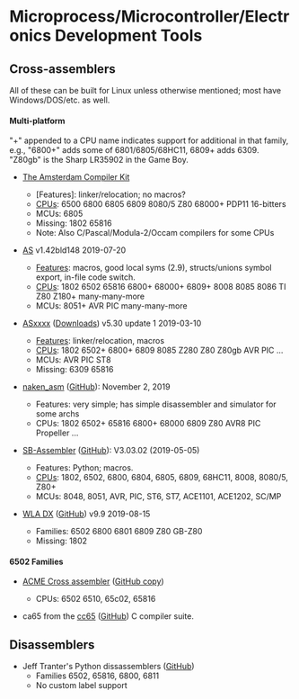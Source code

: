 Microprocess/Microcontroller/Electronics Development Tools
==========================================================


Cross-assemblers
----------------

All of these can be built for Linux unless otherwise mentioned; most
have Windows/DOS/etc. as well.

#### Multi-platform

"+" appended to a CPU name indicates support for additional in that
family, e.g., "6800+" adds some of 6801/6805/68HC11, 6809+ adds 6309.
"Z80gb" is the Sharp LR35902 in the Game Boy.

- [The Amsterdam Compiler Kit][tack]
  - [Features]: linker/relocation; no macros?
  - [CPUs][tack-cpus]: 6500 6800 6805 6809 8080/5 Z80 68000+ PDP11 16-bitters
  - MCUs: 6805
  - Missing: 1802 65816
  - Note: Also C/Pascal/Modula-2/Occam compilers for some CPUs

- [AS]  v1.42bld148 2019-07-20
  - [Features][as-doc]: macros, good local syms (2.9), structs/unions
    symbol export, in-file code switch.
  - [CPUs][as-cpus]: 1802 6502 65816 6800+ 68000+ 6809+ 8008 8085 8086
    TI Z80 Z180+ many-many-more
  - MCUs: 8051+ AVR PIC many-many-more

- [ASxxxx][] ([Downloads][asx-dl])  v5.30 update 1 2019-03-10
  - [Features][asx-doc]: linker/relocation, macros
  - [CPUs][asx-cpus]: 1802 6502+ 6800+ 6809 8085 Z280 Z80 Z80gb AVR PIC ...
  - MCUs: AVR PIC ST8 
  - Missing: 6309 65816

- [naken_asm][] ([GitHub][naken-gh]): November 2, 2019
  - Features: very simple; has simple disassembler and simulator for some archs
  - CPUs: 1802 6502+ 65816 6800+ 68000 6809 Z80 AVR8 PIC Propeller ...

- [SB-Assembler][sbasm] ([GitHub][sbasm-gh]): V3.03.02 (2019-05-05)
  - Features: Python; macros.
  - [CPUs][sbasm-cpus]:
    1802, 6502, 6800, 6804, 6805, 6809, 68HC11, 8008, 8080/5, Z80+
  - MCUs: 8048, 8051, AVR, PIC, ST6, ST7, ACE1101, ACE1202, SC/MP

- [WLA DX][] ([GitHub][wla-gh]) v9.9 2019-08-15
  - Families: 6502 6800 6801 6809 Z80 GB-Z80
  - Missing: 1802

#### 6502 Families

- [ACME Cross assembler][acme] ([GitHub copy][acme-gh])
  - CPUs: 6502 6510, 65c02, 65816

- ca65 from the [cc65][] ([GitHub][cc65-gh]) C compiler suite.


Disassemblers
-------------

- Jeff Tranter's Python dissassemblers ([GitHub][jt-gh])
  - Families 6502, 65816, 6800, 6811
  - No custom label support



<!-------------------------------------------------------------------->
[as-cpus]: http://john.ccac.rwth-aachen.de:8000/as/cpulist.html
[as-doc]: http://john.ccac.rwth-aachen.de:8000/as/as_EN.html
[as]: http://john.ccac.rwth-aachen.de:8000/as/
[asx-cpus]: http://shop-pdp.net/ashtml/asxdoc.htm
[asx-dl]: http://shop-pdp.net/ashtml/asxget.php
[asx-doc]: http://shop-pdp.net/ashtml/asmlnk.htm
[asxxxx]: http://shop-pdp.net/ashtml/asxxxx.htm
[naken-gh]: https://github.com/mikeakohn/naken_asm
[naken_asm]: http://www.mikekohn.net/micro/naken_asm.php
[sbasm-cpus]: https://www.sbprojects.net/sbasm/crosses.php
[sbasm-gh]: https://github.com/sbprojects/sbasm3
[sbasm]: https://www.sbprojects.net/sbasm/
[tack-cpus]: http://tack.sourceforge.net/about.html
[tack]: http://tack.sourceforge.net/
[wla dx]: http://www.villehelin.com/wla.html
[wla-gh]: https://github.com/vhelin/wla-dx

[acme-gh]: https://github.com/meonwax/acme
[acme]: https://sourceforge.net/projects/acme-crossass/
[cc65-gh]: https://github.com/cc65/cc65
[cc65]: https://cc65.github.io/

[jt-gh]: https://github.com/jefftranter/6502/tree/master/disasm

